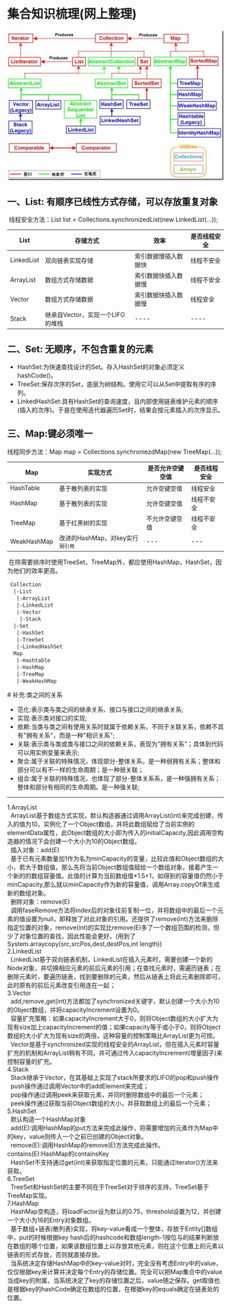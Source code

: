 
# 集合知识梳理(网上整理)

![image](https://github.com/WarframePrimer/mysmart4j/blob/master/img/Collection.jpg)

## 一、List: 有顺序已线性方式存储，可以存放重复对象
  线程安全方法：List list = Collections.synchronizedList(new LinkedList(...));  
  
  |List|存储方式|效率|是否线程安全|
  |---|---|---|---|
  |LinkedList|双向链表实现存储|索引数据慢插入数据快|线程不安全|
  |ArrayList|数组方式存储数据|索引数据快插入数据慢|线程不安全|
  |Vector|数组方式存储数据|索引数据快插入数据慢|线程安全|
  |Stack|继承自Vector，实现一个LIFO的堆栈|----|----|
  
## 二、Set: 无顺序，不包含重复的元素
- HashSet:为快速查找设计的Set。存入HashSet的对象必须定义hashCode()。
- TreeSet:保存次序的Set，底层为树结构。使用它可以从Set中提取有序的序列。
- LinkedHashSet:具有HashSet的查询速度，且内部使用链表维护元素的顺序(插入的次序)。于是在使用迭代器遍历Set时，结果会按元素插入的次序显示。

## 三、Map:键必须唯一
 线程同步方法：Map map = Collections.synchroniezdMap(new TreeMap(...));
 
 |Map|实现方式|是否允许空键空值|是否线程安全|
  |---|---|---|---|
  |HashTable|基于散列表的实现|允许空键空值|线程安全|
  |HashMap|基于散列表的实现|允许空键空值|线程不安全|
  |TreeMap|基于红黑树的实现|不允许空键空值|线程不安全|
  |WeakHashMap|改进的HashMap，对key实行`弱引用`|---|---|
  
  在除需要排序时使用TreeSet，TreeMap外，都应使用HashMap，HashSet，因为他们的效率更高。
  
```
 Collection
  |-List
   |-ArrayList
   |-LinkedList
   |-Vector
    |-Stack
  |-Set
   |-HashSet
   |-TreeSet
   |-LinkedHashSet
  Map
   |-Hashtable
   |-HashMap
   |-TreeMap
   |-WeakHashMap

```
# 补充:类之间的关系

- 范化:表示类与类之间的继承关系、接口与接口之间的继承关系;
- 实现:表示类对接口的实现;
- 依赖:当类与类之间有使用关系时就属于依赖关系，不同于关联关系，依赖不具有"拥有关系"，而是一种"相识关系";
- 关联:表示类与类或类与接口之间的依赖关系，表现为"拥有关系"；具体到代码可以用实例变量来表示;
- 聚合:属于关联的特殊情况，体现部分-整体关系，是一种弱拥有关系；整体和部分可以有不一样的生命周期；是一种弱关联；
- 组合:属于关联的特殊情况，也体现了部分-整体关系系，是一种强拥有关系；整体和部分有相同的生命周期。是一种强关联;


----------

1.ArrayList  
     ArrayList基于数组方式实现，默认构造器通过调用ArrayList(int)来完成创建，传入的值为10，实例化了一个Object数组，并将此数组赋给了当前实例的elementData属性，此Object数组的大小即为传入的initialCapacity,因此调用空构造器的情况下会创建一个大小为10的Object数组。  
     插入对象：add(E)    
     基于已有元素数量加1作为名为minCapacity的变量，比较此值和Object数组的大小，若大于数组值，那么先将当前Object数组值赋给一个数组对象，接着产生一个新的的数组容量值。此值的计算为当前数组值*1.5+1，如得到的容量值仍然小于minCapacity,那么就以minCapacity作为新的容量值，调用Array.copyOf来生成新的数组对象。  
     删除对象：remove(E)  
     调用faseRemove方法将index后的对象往前复制一位，并将数组中的最后一个元素的值设置为null，即释放了对此对象的引用。还提供了remove(int)方法来删除指定位置的对象，remove(int)的实现比remove(E)多了一个数组范围的检测，但少了对象位置的查找，因此性能会更好。(用到了System.arraycopy(src,srcPos,dest,destPos,int length))  
2.LinkedList  
     LinkedList基于双向链表机制，LinkedList在插入元素时，需要创建一个新的Node对象，并切换相应元素的前后元素的引用；在查找元素时，需遍历链表；在删除元素时，要遍历链表，找到要删除的元素，然后从链表上将此元素删除即可，此时原有的前后元素改变引用连在一起；  
3.Vector  
     add,remove,get(int)方法都加了synchronized关键字，默认创建一个大小为10的Object数组，并将capacityIncrement设置为0。  
     容量扩充策略：如果capacityIncrement大于0，则将Object数组的大小扩大为现有size加上capacityIncrement的值；如果capacity等于或小于0，则将Object数组的大小扩大为现有size的两倍，这种容量的控制策略比ArrayList更为可控。  
     Vector是基于synchronized实现的线程安全的ArrayList，但在插入元素时容量扩充的机制和ArrayList稍有不同，并可通过传入capacityIncrement(增量因子)来控制容量的扩充。  
4.Stack  
     Stack继承于Vector，在其基础上实现了stack所要求的LIFO的pop和push操作  
     push操作通过调用Vector中的addElement来完成；  
     pop操作通过调用peek来获取元素，并同时删除数组中的最后一个元素；  
     peek操作通过获取当前Object数组的大小，并获取数组上的最后一个元素；  
5.HashSet  
     默认构造一个HashMap对象  
     add(E):调用HashMap的put方法来完成此操作，将需要增加的元素作为Map中的key，value则传入一个之前已创建的Object对象。  
     remove(E):调用HashMap的remove(E)方法完成此操作。
     contains(E):HashMap的containsKey  
     HashSet不支持通过get(int)来获取指定位置的元素，只能通过iterator()方法来获取。  
6.TreeSet  
     TreeSet和HashSet的主要不同在于TreeSet对于排序的支持，TreeSet基于TreeMap实现。  
7.HashMap  
     HashMap空构造，将loadFactor设为默认的0.75，threshold设置为12，并创建一个大小为16的Entry对象数组。  
     基于数组+链表(散列表)实现，将key-value看成一个整体，存放于Entity[]数组中，put的时候根据key hash后的hashcode和数组length-1按位与的结果判断放在数组的哪个位置，如果该数组位置上以存放其他元素，则在这个位置上的元素以链表的形式存放，否则就直接存放。  
     当系统决定存储HashMap中的key-value对时，完全没有考虑Entry中的value，仅仅根据key来计算并决定每个Entry的存储位置。完全可以把Map集合中的value当成key的附属，当系统决定了key的存储位置之后，value随之保存。get取值也是根据key的hashCode确定在数组的位置，在根据key的equals确定在链表处的位置。  
  

  
 
  
  
